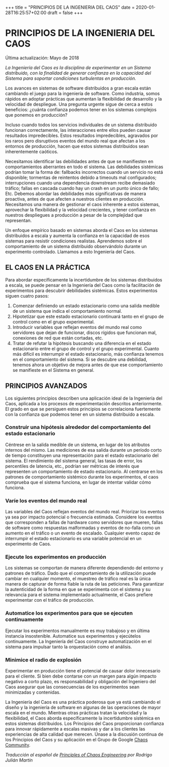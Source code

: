+++
title = "PRINCIPIOS DE LA INGENIERIA DEL CAOS"
date = 2020-01-28T16:25:57+02:00
draft = false
+++

# PRINCIPIOS DE LA INGENIERIA DEL CAOS
Última actualización: Mayo de 2018

_La Ingeniería del Caos es la disciplina de experimentar en un Sistema distribuido, con la finalidad de generar confianza en la capacidad del Sistema para soportar condiciones turbulentas en producción._

Los avances en sistemas de software distribuidos a gran escala están cambiando el juego para la ingeniería de software.  Como industria, somos rápidos en adoptar prácticas que aumentan la flexibilidad de desarrollo y la velocidad de despliegue.  Una pregunta urgente sigue de cerca a estos beneficios: ¿cuánta confianza podemos tener en los sistemas complejos que ponemos en producción?

Incluso cuando todos los servicios individuales de un sistema distribuido funcionan correctamente, las interacciones entre ellos pueden causar resultados impredecibles.  Estos resultados impredecibles, agravados por los raros pero disruptivos eventos del mundo real que afectan a los entornos de producción, hacen que estos sistemas distribuidos sean inherentemente caóticos.

Necesitamos identificar las debilidades antes de que se manifiesten en comportamientos aberrantes en todo el sistema.  Las debilidades sistémicas podrían tomar la forma de: fallbacks incorrectos cuando un servicio no está disponible; tormentas de reintentos debido a timeouts mal configurados; interrupciones cuando una dependencia downstream recibe demasiado tráfico; fallas en cascada cuando hay un crash en un punto único de fallo; Etc.  Debemos abordar las debilidades más significativas de manera proactiva, antes de que afecten a nuestros clientes en producción.  Necesitamos una manera de gestionar el caos inherente a estos sistemas, aprovechar la flexibilidad y la velocidad crecientes, y tener confianza en nuestros despliegues a  producción a pesar de la complejidad que representan.

Un enfoque empírico basado en sistemas aborda el Caos en los sistemas distribuidos a escala y aumenta la confianza en la capacidad de esos sistemas para resistir condiciones realistas.  Aprendemos sobre el comportamiento de un sistema distribuido observándolo durante un experimento controlado.  Llamamos a esto Ingeniería del Caos.

## EL CAOS EN LA PRÁCTICA

Para abordar específicamente la incertidumbre de los sistemas distribuidos a escala, se puede pensar en la Ingeniería del Caos como la facilitación de experimentos para descubrir debilidades sistémicas. Estos experimentos siguen cuatro pasos: 

1. Comenzar definiendo un estado estacionario como una salida medible de un sistema que indica el comportamiento normal.
2. Hipotetizar que este estado estacionario continuará tanto en el grupo de control como en el grupo experimental.
3. Introducir variables que reflejan eventos del mundo real como servidores que dejan de funcionar, discos rígidos que funcionan mal, conexiones de red que están cortadas, etc.
4. Tratar de refutar la hipótesis buscando una diferencia en el estado estacionario entre el grupo de control y el grupo experimental.
Cuanto más difícil es interrumpir el estado estacionario, más confianza tenemos en el comportamiento del sistema. Si se descubre una debilidad, tenemos ahora un objetivo de mejora antes de que ese comportamiento se manifieste en el Sistema en general.

## PRINCIPIOS AVANZADOS

Los siguientes principios describen una aplicación ideal de la Ingeniería del Caos, aplicada a los procesos de experimentación descritos anteriormente. El grado en que se persiguen estos principios se correlaciona fuertemente con la confianza que podemos tener en un sistema distribuido a escala.

### Construir una hipótesis alrededor del comportamiento del estado estacionario

Céntrese en la salida medible de un sistema, en lugar de los atributos internos del mismo. Las mediciones de esa salida durante un período corto de tiempo constituyen una representación para el estado estacionario del sistema. El rendimiento del sistema general, las tasas de error, los percentiles de latencia, etc., podrían ser métricas de interés que representen un comportamiento de estado estacionario. Al centrarse en los patrones de comportamiento sistémico durante los experimentos, el caos comprueba que el sistema funciona, en lugar de intentar validar cómo funciona.

### Varíe los eventos del mundo real

Las variables del Caos reflejan eventos del mundo real. Priorizar los eventos ya sea por impacto potencial o frecuencia estimada. Considere los eventos que corresponden a fallas de hardware como servidores que mueren, fallas de software como respuestas malformadas y eventos de no-falla como un aumento en el tráfico o un evento de escalado. Cualquier evento capaz de interrumpir el estado estacionario es una variable potencial en un experimento de Caos.

### Ejecute los experimentos en producción

Los sistemas se comportan de manera diferente dependiendo del entorno y patrones de tráfico. Dado que el comportamiento de la utilización puede cambiar en cualquier momento, el muestreo de tráfico real es la única manera de capturar de forma fiable la ruta de las peticiones. Para garantizar la autenticidad de la forma en que se experimenta con el sistema y su relevancia para el sistema implementado actualmente, el Caos prefiere experimentar con el tráfico de producción.

### Automatice los experimentos para que se ejecuten continuamente

Ejecutar los experimentos manualmente es muy trabajoso y en última instancia insostenible. Automatice sus experimentos y ejecútelos continuamente. La Ingeniería del Caos construye automatización en el sistema para impulsar tanto la orquestación como el análisis.

### Minimice el radio de explosión

Experimentar en producción tiene el potencial de causar dolor innecesario para el cliente. Si bien debe contarse con un margen para algún impacto negativo a corto plazo, es responsabilidad y obligación del Ingeniero del Caos asegurar que las consecuencias de los experimentos sean minimizadas y contenidas.

La Ingeniería del Caos es una práctica poderosa que ya está cambiando el diseño y la ingeniería de software en algunas de las operaciones de mayor escala en el mundo. Mientras otras prácticas tratan la velocidad y la flexibilidad, el Caos aborda específicamente la incertidumbre sistémica en estos sistemas distribuidos. Los Principios del Caos proporcionan confianza para innovar rápidamente a escalas masivas y dar a los clientes las experiencias de alta calidad que merecen. Únase a la discusión continua de los Principios del Caos y su aplicación en el Grupo de Google [Chaos Community](https://groups.google.com/forum/#!forum/chaos-community).


_Traducción al español de [Principles of Chaos Engineering](https://principlesofchaos.org/) por Rodrigo Julián Martín_